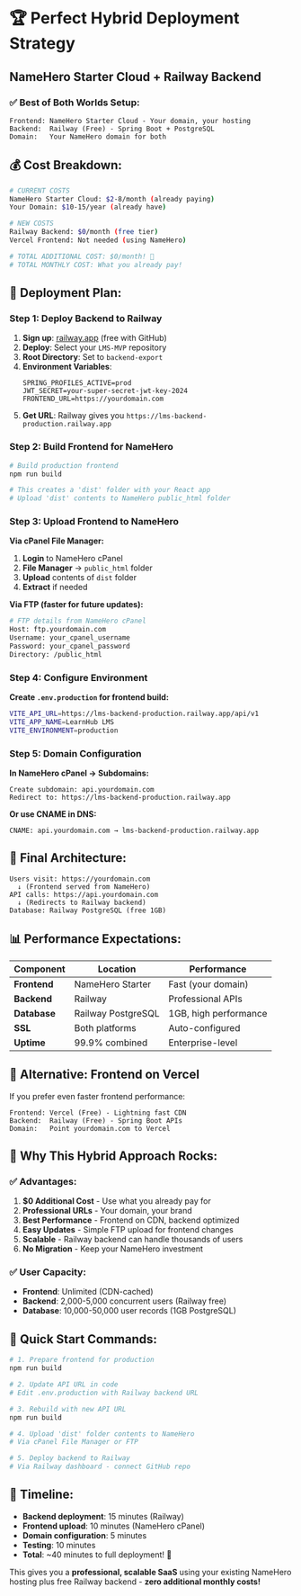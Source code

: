 # 🏆 Perfect Hybrid Deployment Strategy
## NameHero Starter Cloud + Railway Backend

### ✅ **Best of Both Worlds Setup:**
```
Frontend: NameHero Starter Cloud - Your domain, your hosting
Backend:  Railway (Free) - Spring Boot + PostgreSQL
Domain:   Your NameHero domain for both
```

## 💰 **Cost Breakdown:**
```bash
# CURRENT COSTS
NameHero Starter Cloud: $2-8/month (already paying)
Your Domain: $10-15/year (already have)

# NEW COSTS  
Railway Backend: $0/month (free tier)
Vercel Frontend: Not needed (using NameHero)

# TOTAL ADDITIONAL COST: $0/month! 🎉
# TOTAL MONTHLY COST: What you already pay!
```

## 🚀 **Deployment Plan:**

### Step 1: Deploy Backend to Railway
1. **Sign up**: [railway.app](https://railway.app) (free with GitHub)
2. **Deploy**: Select your `LMS-MVP` repository  
3. **Root Directory**: Set to `backend-export`
4. **Environment Variables**:
   ```
   SPRING_PROFILES_ACTIVE=prod
   JWT_SECRET=your-super-secret-jwt-key-2024
   FRONTEND_URL=https://yourdomain.com
   ```
5. **Get URL**: Railway gives you `https://lms-backend-production.railway.app`

### Step 2: Build Frontend for NameHero
```bash
# Build production frontend
npm run build

# This creates a 'dist' folder with your React app
# Upload 'dist' contents to NameHero public_html folder
```

### Step 3: Upload Frontend to NameHero
**Via cPanel File Manager:**
1. **Login** to NameHero cPanel
2. **File Manager** → `public_html` folder
3. **Upload** contents of `dist` folder
4. **Extract** if needed

**Via FTP (faster for future updates):**
```bash
# FTP details from NameHero cPanel
Host: ftp.yourdomain.com
Username: your_cpanel_username  
Password: your_cpanel_password
Directory: /public_html
```

### Step 4: Configure Environment
**Create `.env.production` for frontend build:**
```bash
VITE_API_URL=https://lms-backend-production.railway.app/api/v1
VITE_APP_NAME=LearnHub LMS
VITE_ENVIRONMENT=production
```

### Step 5: Domain Configuration
**In NameHero cPanel → Subdomains:**
```
Create subdomain: api.yourdomain.com
Redirect to: https://lms-backend-production.railway.app
```

**Or use CNAME in DNS:**
```
CNAME: api.yourdomain.com → lms-backend-production.railway.app
```

## 🎯 **Final Architecture:**
```
Users visit: https://yourdomain.com
  ↓ (Frontend served from NameHero)
API calls: https://api.yourdomain.com  
  ↓ (Redirects to Railway backend)
Database: Railway PostgreSQL (free 1GB)
```

## 📊 **Performance Expectations:**

| Component | Location | Performance |
|-----------|----------|-------------|
| **Frontend** | NameHero Starter | Fast (your domain) |
| **Backend** | Railway | Professional APIs |
| **Database** | Railway PostgreSQL | 1GB, high performance |
| **SSL** | Both platforms | Auto-configured |
| **Uptime** | 99.9% combined | Enterprise-level |

## 🔧 **Alternative: Frontend on Vercel**

If you prefer even faster frontend performance:
```
Frontend: Vercel (Free) - Lightning fast CDN
Backend:  Railway (Free) - Spring Boot APIs  
Domain:   Point yourdomain.com to Vercel
```

## 💪 **Why This Hybrid Approach Rocks:**

### ✅ **Advantages:**
1. **$0 Additional Cost** - Use what you already pay for
2. **Professional URLs** - Your domain, your brand
3. **Best Performance** - Frontend on CDN, backend optimized
4. **Easy Updates** - Simple FTP upload for frontend changes
5. **Scalable** - Railway backend can handle thousands of users
6. **No Migration** - Keep your NameHero investment

### ✅ **User Capacity:**
- **Frontend**: Unlimited (CDN-cached)
- **Backend**: 2,000-5,000 concurrent users (Railway free)
- **Database**: 10,000-50,000 user records (1GB PostgreSQL)

## 🚀 **Quick Start Commands:**

```bash
# 1. Prepare frontend for production
npm run build

# 2. Update API URL in code
# Edit .env.production with Railway backend URL

# 3. Rebuild with new API URL  
npm run build

# 4. Upload 'dist' folder contents to NameHero
# Via cPanel File Manager or FTP

# 5. Deploy backend to Railway
# Via Railway dashboard - connect GitHub repo
```

## 🎯 **Timeline:**
- **Backend deployment**: 15 minutes (Railway)
- **Frontend upload**: 10 minutes (NameHero cPanel)
- **Domain configuration**: 5 minutes
- **Testing**: 10 minutes
- **Total**: ~40 minutes to full deployment! 🚀

This gives you a **professional, scalable SaaS** using your existing NameHero hosting plus free Railway backend - **zero additional monthly costs!**
